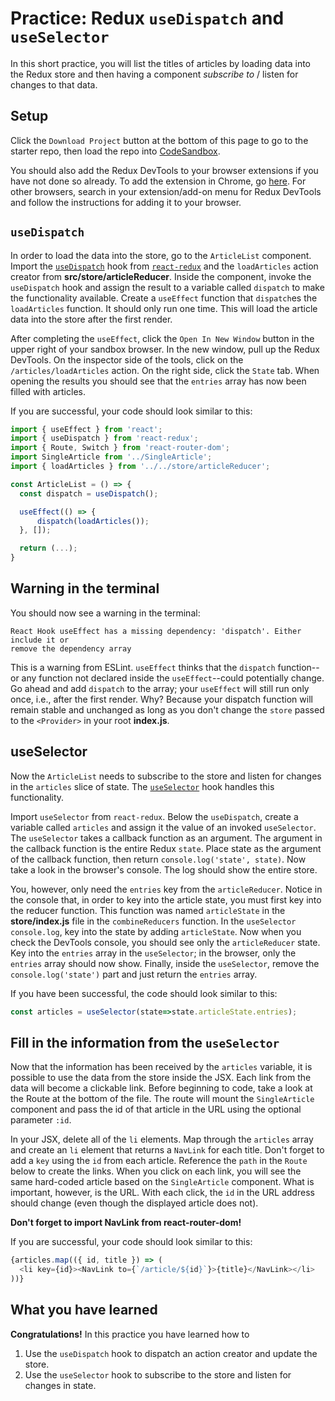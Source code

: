 # Practice: Redux `useDispatch` and `useSelector`

In this short practice, you will list the titles of articles by loading data
into the Redux store and then having a component _subscribe to_ / listen for
changes to that data.

## Setup

Click the `Download Project` button at the bottom of this page to go to the
starter repo, then load the repo into [CodeSandbox].

You should also add the Redux DevTools to your browser extensions if you have
not done so already. To add the extension in Chrome, go
[here][add-ReduxDevTools]. For other browsers, search in your extension/add-on
menu for Redux DevTools and follow the instructions for adding it to your
browser.

## `useDispatch`

In order to load the data into the store, go to the `ArticleList` component.
Import the [`useDispatch`] hook from [`react-redux`][react-redux] and the
`loadArticles` action creator from __src/store/articleReducer__. Inside the
component, invoke the `useDispatch` hook and assign the result to a variable
called `dispatch` to make the functionality available. Create a `useEffect`
function that `dispatch`es the `loadArticles` function. It should only run one
time. This will load the article data into the store after the first render.

After completing the `useEffect`, click the `Open In New Window` button in the
upper right of your sandbox browser. In the new window, pull up the Redux
DevTools. On the inspector side of the tools, click on the
`/articles/loadArticles` action. On the right side, click the `State` tab. When
opening the results you should see that the `entries` array has now been filled
with articles.

If you are successful, your code should look similar to this:

```js
import { useEffect } from 'react';
import { useDispatch } from 'react-redux';
import { Route, Switch } from 'react-router-dom';
import SingleArticle from '../SingleArticle';
import { loadArticles } from '../../store/articleReducer';

const ArticleList = () => {
  const dispatch = useDispatch();

  useEffect(() => {
      dispatch(loadArticles());
  }, []);

  return (...);
}
```

## Warning in the terminal

You should now see a warning in the terminal:

```text
React Hook useEffect has a missing dependency: 'dispatch'. Either include it or
remove the dependency array
```

This is a warning from ESLint. `useEffect` thinks that the `dispatch`
function--or any function not declared inside the `useEffect`--could potentially
change. Go ahead and add `dispatch` to the array; your `useEffect` will still
run only once, i.e., after the first render. Why? Because your dispatch function
will remain stable and unchanged as long as you don't change the `store` passed
to the `<Provider>` in your root __index.js__.

## useSelector

Now the `ArticleList` needs to subscribe to the store and listen for changes in
the `articles` slice of state. The [`useSelector`] hook handles this
functionality.

Import `useSelector` from `react-redux`. Below the `useDispatch`, create a
variable called `articles` and assign it the value of an invoked `useSelector`.
The `useSelector` takes a callback function as an argument. The argument in the
callback function is the entire Redux `state`. Place state as the argument of
the callback function, then return `console.log('state', state)`. Now take a
look in the browser's console. The log should show the entire store.

You, however, only need the `entries` key from the `articleReducer`. Notice in
the console that, in order to key into the article state, you must first key
into the reducer function. This function was named `articleState` in the
__store/index.js__ file in the `combineReducers` function. In the `useSelector`
`console.log`, key into the state by adding `articleState`. Now when you check
the DevTools console, you should see only the `articleReducer` state. Key into
the `entries` array in the `useSelector`; in the browser, only the `entries`
array should now show. Finally, inside the `useSelector`, remove the
`console.log('state')` part and just return the `entries` array.

If you have been successful, the code should look similar to this:

```js
const articles = useSelector(state=>state.articleState.entries);
```

## Fill in the information from the `useSelector`

Now that the information has been received by the `articles` variable, it is
possible to use the data from the store inside the JSX. Each link from the
data will become a clickable link. Before beginning to code, take a look at the
Route at the bottom of the file. The route will mount the `SingleArticle`
component and pass the id of that article in the URL using the optional
parameter `:id`.

In your JSX, delete all of the `li` elements. Map through the `articles` array
and create an `li` element that returns a `NavLink` for each title. Don't forget
to add a `key` using the `id` from each article. Reference the `path` in the
`Route` below to create the links. When you click on each link, you will see
the same hard-coded article based on the `SingleArticle` component. What is
important, however, is the URL. With each click, the `id` in the URL address
should change (even though the displayed article does not).

**Don't forget to import NavLink from react-router-dom!**

If you are successful, your code should look similar to this:

```js
{articles.map(({ id, title }) => (
  <li key={id}><NavLink to={`/article/${id}`}>{title}</NavLink></li>
))}
```

## What you have learned

**Congratulations!** In this practice you have learned how to

1. Use the `useDispatch` hook to dispatch an action creator and update the
   store.
2. Use the `useSelector` hook to subscribe to the store and listen for changes
   in state.

[CodeSandbox]: https://codesandbox.io
[add-ReduxDevTools]: https://chrome.google.com/webstore/detail/redux-devtools/lmhkpmbekcpmknklioeibfkpmmfibljd?hl=en
[react-redux]: https://react-redux.js.org/introduction/getting-started
[`useDispatch`]: https://react-redux.js.org/api/hooks#usedispatch
[`useSelector`]: https://react-redux.js.org/api/hooks#useselector